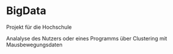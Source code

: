 # BigData

Projekt für die Hochschule

Analalyse des Nutzers oder eines Programms über Clustering mit Mausbewegungsdaten
